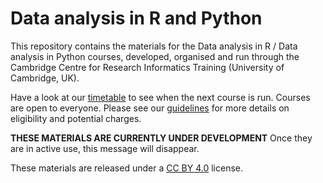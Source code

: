 # Data analysis in R and Python

This repository contains the materials for the Data analysis in R / Data analysis in Python courses, developed, organised and run through the Cambridge Centre for Research Informatics Training (University of Cambridge, UK).

Have a look at our [timetable](https://www.training.cam.ac.uk/bioinformatics/event-timetable) to see when the next course is run. Courses are open to everyone. Please see our [guidelines](https://www.training.cam.ac.uk/bioinformatics/info/eligibility) for more details on eligibility and potential charges.

**THESE MATERIALS ARE CURRENTLY UNDER DEVELOPMENT**
Once they are in active use, this message will disappear.

These materials are released under a [CC BY 4.0](LICENSE.md) license.


